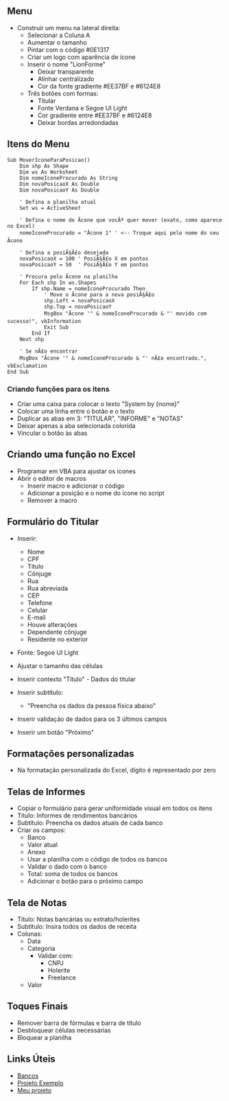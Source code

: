 ## Menu

- Construir um menu na lateral direita:
    - Selecionar a Coluna A
    - Aumentar o tamanho
    - Pintar com o código #0E1317
    - Criar um logo com aparência de ícone
    - Inserir o nome "LionForme"
        - Deixar transparente
        - Alinhar centralizado
        - Cor da fonte gradiente #EE37BF e #6124E8
    - Três botões com formas:
        - Titular
        - Fonte Verdana e Segoe UI Light
        - Cor gradiente entre #EE37BF e #6124E8
        - Deixar bordas arredondadas

## Itens do Menu

```VBA
Sub MoverIconeParaPosicao()
    Dim shp As Shape
    Dim ws As Worksheet
    Dim nomeIconeProcurado As String
    Dim novaPosicaoX As Double
    Dim novaPosicaoY As Double
    
    ' Defina a planilha atual
    Set ws = ActiveSheet
    
    ' Defina o nome do Ã­cone que vocÃª quer mover (exato, como aparece no Excel)
    nomeIconeProcurado = "Ãcone 1" ' <-- Troque aqui pelo nome do seu Ã­cone
    
    ' Defina a posiÃ§Ã£o desejada
    novaPosicaoX = 100 ' PosiÃ§Ã£o X em pontos
    novaPosicaoY = 50  ' PosiÃ§Ã£o Y em pontos
    
    ' Procura pelo Ã­cone na planilha
    For Each shp In ws.Shapes
        If shp.Name = nomeIconeProcurado Then
            ' Move o Ã­cone para a nova posiÃ§Ã£o
            shp.Left = novaPosicaoX
            shp.Top = novaPosicaoY
            MsgBox "Ãcone '" & nomeIconeProcurado & "' movido com sucesso!", vbInformation
            Exit Sub
        End If
    Next shp
    
    ' Se nÃ£o encontrar
    MsgBox "Ãcone '" & nomeIconeProcurado & "' nÃ£o encontrado.", vbExclamation
End Sub
```
### Criando funções para os itens

- Criar uma caixa para colocar o texto "System by {nome}"
- Colocar uma linha entre o botão e o texto
- Duplicar as abas em 3: "TITULAR", "INFORME" e "NOTAS"
- Deixar apenas a aba selecionada colorida
- Vincular o botão às abas

## Criando uma função no Excel

- Programar em VBA para ajustar os ícones
- Abrir o editor de macros
    - Inserir macro e adicionar o código
    - Adicionar a posição e o nome do ícone no script
    - Remover a macro

## Formulário do Titular

- Inserir:
    - Nome
    - CPF
    - Título
    - Cônjuge
    - Rua
    - Rua abreviada
    - CEP
    - Telefone
    - Celular
    - E-mail
    - Houve alterações
    - Dependente cônjuge
    - Residente no exterior

- Fonte: Segoe UI Light
- Ajustar o tamanho das células
- Inserir contexto "Título" - Dados do titular
- Inserir subtítulo:
    - "Preencha os dados da pessoa física abaixo"
- Inserir validação de dados para os 3 últimos campos
- Inserir um botão "Próximo"

## Formatações personalizadas

- Na formatação personalizada do Excel, dígito é representado por zero

## Telas de Informes

- Copiar o formulário para gerar uniformidade visual em todos os itens
- Título: Informes de rendimentos bancários
- Subtítulo: Preencha os dados atuais de cada banco
- Criar os campos:
    - Banco
    - Valor atual
    - Anexo
    - Usar a planilha com o código de todos os bancos
    - Validar o dado com o banco
    - Total: soma de todos os bancos
    - Adicionar o botão para o próximo campo

## Tela de Notas

- Título: Notas bancárias ou extrato/holerites
- Subtítulo: Insira todos os dados de receita
- Colunas:
    - Data
    - Categoria
        - Validar com:
            - CNPJ
            - Holerite
            - Freelance
    - Valor

## Toques Finais

- Remover barra de fórmulas e barra de título
- Desbloquear células necessárias
- Bloquear a planilha

## Links Úteis

- [Bancos](https://docs.google.com/spreadsheets/d/1wl4pcGdPb1HQHWTsneyI5MkrBYBceKP_/edit?usp=drive_link&ouid=101647331545466450705&rtpof=true&sd=true)
- [Projeto Exemplo](https://docs.google.com/spreadsheets/d/1mRuj0vnmiX3CUM3cyMVRB9-HQRcUY6DZ/edit?usp=drive_link&ouid=101647331545466450705&rtpof=true&sd=true)
- [Meu projeto](https://docs.google.com/spreadsheets/d/1DMM4MQJOggq-UOVtBpR_bNyXANoSFB7srNfs0EKqlSk/edit?usp=drive_link)
